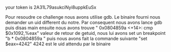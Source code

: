 your token is 2A31L79asukciNyi8uppkEuSx

Pour resoudre ce challenge nous avons utilise gdb. Le binaire
fourni nous demander un uid different du notre. Par consequent nous avons lance
gdb puis disas main ensuite nous avons trouve " 0x0804859a <+14>: cmp    $0x1092,%eax"
valeur de retour de getuid, nous lui avons set un breakpoint "b * 0x0804859a "
puis nous avons fait la commande suivante "set $eax=4242" 4242 est le uid attendu par
le binaire
